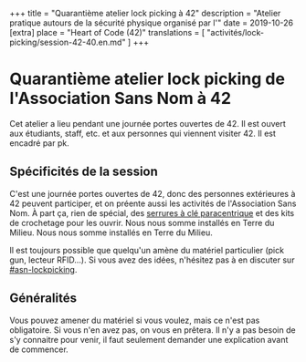 +++
title = "Quarantième atelier lock picking à 42"
description = "Atelier pratique autours de la sécurité physique organisé par l'"
date = 2019-10-26
[extra]
place = "Heart of Code (42)"
translations = [
    "activités/lock-picking/session-42-40.en.md"
]
+++

# Quarantième atelier lock picking de l'Association Sans Nom à 42

Cet atelier a lieu pendant une journée portes ouvertes de 42. Il est ouvert aux
étudiants, staff, etc. et aux personnes qui viennent visiter 42.
Il est encadré par pk.

## Spécificités de la session

C'est une journée portes ouvertes de 42, donc des personnes extérieures à 42
peuvent participer, et on préente aussi les activités de l'Association Sans
Nom. À part ça, rien de spécial, des [serrures à clé
paracentrique](@/documentation/lock_picking/paracentrique/index.fr.md) et des
kits de crochetage pour les ouvrir.
Nous nous somme installés en Terre du Milieu.
Nous nous somme installés en Terre du Milieu.

Il est toujours possible que quelqu'un amène du matériel particulier (pick gun,
lecteur RFID…).
Si vous avez des idées, n'hésitez pas à en discuter sur <a href="
{{ slack42(channel=asn-lockpicking) }}">#asn-lockpicking</a>.

## Généralités

Vous pouvez amener du matériel si vous voulez, mais ce n'est pas obligatoire.
Si vous n'en avez pas, on vous en prêtera.
Il n'y a pas besoin de s'y connaitre pour venir, il faut seulement demander une
explication avant de commencer.
